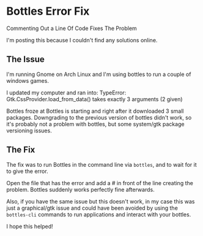 <!-- 2023-03-12- -->
# Bottles Error Fix

Commenting Out a Line Of Code Fixes The Problem

I'm posting this because I couldn't find any solutions online.

## The Issue

I'm running Gnome on Arch Linux and I'm using bottles to run a couple of windows games.

I updated my computer and ran into: TypeError: Gtk.CssProvider.load_from_data() takes exactly 3 arguments (2 given)

Bottles froze at Bottles is starting and right after it downloaded 3 small packages. Downgrading to the previous version of bottles didn't work, so it's probably not a problem with bottles, but some system/gtk package versioning issues.

## The Fix

The fix was to run Bottles in the command line via `bottles`, and to wait for it to give the error.

Open the file that has the error and add a # in front of the line creating the problem. Bottles suddenly works perfectly fine afterwards.

Also, if you have the same issue but this doesn't work, in my case this was just a graphical/gtk issue and could have been avoided by using the `bottles-cli` commands to run applications and interact with your bottles.

I hope this helped!

